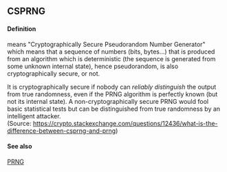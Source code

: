 ## CSPRNG

<h4>Definition</h4><p>means &quot;Cryptographically Secure Pseudorandom Number Generator&quot; which means that a sequence of numbers (bits, bytes...) that is produced from an algorithm which is deterministic (the sequence is generated from some unknown internal state), hence pseudorandom, is also cryptographically secure, or not. </p><p>It is cryptographically secure if nobody can <em>reliably distinguish</em> the output from true randomness, even if the PRNG algorithm is perfectly known (but not its internal state). A non-cryptographically secure PRNG would fool basic statistical tests but can be distinguished from true randomness by an intelligent attacker.<br>(Source: <a href="https://crypto.stackexchange.com/questions/12436/what-is-the-difference-between-csprng-and-prng">https://crypto.stackexchange.com/questions/12436/what-is-the-difference-between-csprng-and-prng</a>)</p><h4>See also</h4><p><a href="PRNG">PRNG</a></p>

